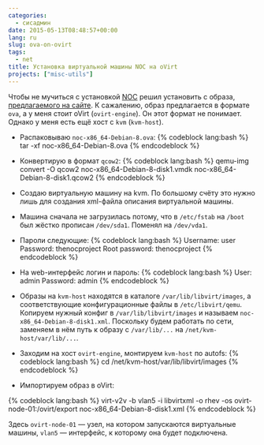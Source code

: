 ```yaml
---
categories:
  - сисадмин
date: 2015-05-13T08:48:57+00:00
lang: ru
slug: ova-on-ovirt
tags:
  - net
title: Установка виртуальной машины NOC на oVirt
projects: ["misc-utils"]
---
```



Чтобы не мучиться с установкой [NOC](https://kb.nocproject.org) решил установить с образа, [предлагаемого на сайте](https://kb.nocproject.org/display/SITE/Downloads). К сажалению, образ предлагается в формате `ova`, а у меня стоит oVirt (`ovirt-engine`). Он этот формат не понимает. Однако у меня есть ещё хост с `kvm` (`kvm-host`).

<!--more-->

* Распаковываю `noc-x86_64-Debian-8.ova`:
{% codeblock lang:bash %}
tar -xf noc-x86_64-Debian-8.ova
{% endcodeblock %}

* Конвертирую в формат `qcow2`:
{% codeblock lang:bash %}
qemu-img convert -O qcow2 noc-x86_64-Debian-8-disk1.vmdk noc-x86_64-Debian-8-disk1.qcow2
{% endcodeblock %}

* Создаю виртуальную машину на kvm. По большому счёту это нужно лишь для создания xml-файла описания виртуальной машины.

* Машина сначала не загрузилась потому, что в `/etc/fstab` на `/boot` был жёстко прописан `/dev/sda1`. Поменял на `/dev/vda1`.

* Пароли следующие:
{% codeblock lang:bash %}
Username: user
Password: thenocproject
Root password: thenocproject
{% endcodeblock %}

* На web-интерфейс логин и пароль:
{% codeblock lang:bash %}
User: admin
Password: admin
{% endcodeblock %}

* Образы на `kvm-host` находятся в каталоге `/var/lib/libvirt/images`, а соответствующие конфигурационные файлы в `/etc/libvirt/qemu`. Копируем нужный конфиг в `/var/lib/libvirt/images` и называем `noc-x86_64-Debian-8-disk1.xml`. Поскольку будем работать по сети, заменяем в нём путь к образу с `/var/lib/...` на  `/net/kvm-host/var/lib/...`.

* Заходим на хост `ovirt-engine`, монтируем `kvm-host` по autofs:
{% codeblock lang:bash %}
cd /net/kvm-host/var/lib/libvirt/images
{% endcodeblock %}

* Импортируем образ в oVirt:

{% codeblock lang:bash %}
virt-v2v -b vlan5  -i libvirtxml -o rhev -os ovirt-node-01:/ovirt/export noc-x86_64-Debian-8-disk1.xml
{% endcodeblock %}

Здесь `ovirt-node-01` — узел, на котором запускаются виртуальные машины, `vlan5` — интерфейс, к которому она будет подключена.
